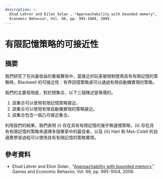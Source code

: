 ```yaml
---
description: >-
  Ehud Lehrer and Eilon Solan , "Approachability with bounded memory", Games and
  Economic Behavior, Vol. 66, pp. 995-1004, 2009.
---
```


# 有限記憶策略的可接近性

## 摘要

我們研究了在向量收益的重複賽局中，當接近的玩家被限制使用具有有限記憶的策略時，Blackwell 的可接近性：有界回憶策略或可以通過有限自動機實現的策略。

&#x20;我們的主要發現是，對於閉集合，以下三個陳述是等價的。

1. 該集合可以使用有限記憶策略接近。
2. 該集合可以使用有限自動機實現的策略接近。
3. 該集合包含一個凸可接近集合。

利用我們的結果，我們表明 (i) 存在具有有限記憶的幾乎無遺憾策略，(ii) 存在具有有限記憶的策略來選擇多個專家中的最佳者，以及 (iii) Hart 和 Mas-Colell 的自適應學習過程可以使用具有有限記憶的策略實現。

## 參考資料

* Ehud Lehrer and Eilon Solan , "[Approachability with bounded memory](https://www.sciencedirect.com/science/article/pii/S0899825608001814)," Games and Economic Behavior, Vol. 66, pp. 995-1004, 2009.

